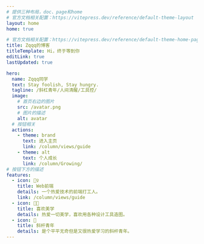 ```yaml
---
# 提供三种布局，doc、page和home
# 官方文档相关配置：https://vitepress.dev/reference/default-theme-layout
layout: home
home: true

# 官方文档相关配置：https://vitepress.dev/reference/default-theme-home-page
title: Zqqq的博客
titleTemplate: Hi，终于等到你
editLink: true
lastUpdated: true

hero:
  name: Zqqq同学
  text: Stay foolish, Stay hungry.
  tagline: /斜杠青年/人间清醒/工具控/
  image:
    # 首页右边的图片
    src: /avatar.png
    # 图片的描述
    alt: avatar
  # 按钮相关
  actions:
    - theme: brand
      text: 进入主页
      link: /column/views/guide
    - theme: alt
      text: 个人成长
      link: /column/Growing/
# 按钮下方的描述
features:
  - icon: 🤹♀️
    title: Web前端
    details: 一个热爱技术的前端打工人。
    link: /column/views/guide
  - icon: 👩🎨
    title: 喜欢美学
    details: 热爱一切美学，喜欢用各种设计工具造图。
  - icon: 🧩
    title: 斜杆青年
    details: 是个平平无奇但是又很热爱学习的斜杆青年。
---
```

